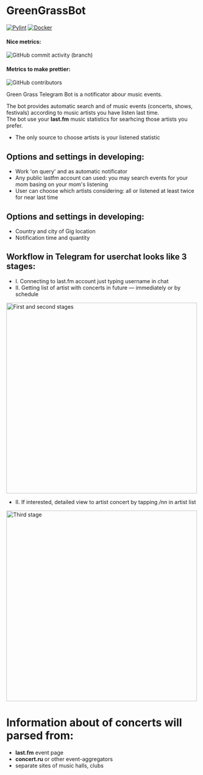# GreenGrassBot

[![Pylint](https://github.com/baidakovil/GreenGrassBot/actions/workflows/pylint-workflow.yml/badge.svg)](https://github.com/baidakovil/GreenGrassBot/actions/workflows/pylint-workflow.yml) [![Docker](https://github.com/baidakovil/GreenGrassBot/actions/workflows/docker-publish.yml/badge.svg)](https://github.com/baidakovil/GreenGrassBot/actions/workflows/docker-publish.yml)

#### Nice metrics:
![GitHub commit activity (branch)](https://img.shields.io/github/commit-activity/m/baidakovil/GreenGrassBot)

#### Metrics to make prettier:
![GitHub contributors](https://img.shields.io/github/contributors/baidakovil/GreenGrassBot)


Green Grass Telegram Bot is a notificator abour music events.  

The bot provides automatic search and of music events (concerts, shows, festivals) according to music artists you have listen last time.  
The bot use your __last.fm__ music statistics for searhcing those artists you prefer. 

- The only source to choose artists is your listened statistic

## Options and settings in developing:
- Work 'on query' and as automatic notificator
- Any public lastfm account can used: you may search events for your mom basing on your mom's listening
- User can choose which artists considering: all or listened at least twice for near last time

## Options and settings in developing:
- Country and city of Gig location
- Notification time and quantity

## Workflow in Telegram for userchat looks like 3 stages:
- I. Connecting to last.fm account just typing username in chat
- II. Getting list of artist with concerts in future — immediately or by schedule

<img src="https://user-images.githubusercontent.com/90848485/162991341-6d712501-cb84-4219-bc1c-3928c4c32b93.png" alt="First and second stages" width="500"/>



- II. If interested, detailed view to artist concert by tapping _/nn_ in artist list 
<img src="https://user-images.githubusercontent.com/90848485/162991339-f6fbe73e-b063-47f8-b08f-3de8c67b6404.png" alt="Third stage" width="500"/>


# Information about of concerts will parsed from:
- __last.fm__ event page
- __concert.ru__ or other event-aggregators
- separate sites of music halls, clubs
